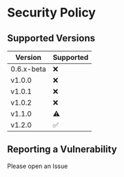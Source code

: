 # Security Policy

## Supported Versions

| Version      | Supported          |
| ------------ | ------------------ |
| 0.6.x-beta   | :x:                |
| v1.0.0       | :x:                |
| v1.0.1       | :x:                |
| v1.0.2       | :x:                |
| v1.1.0       | :warning: |
| v1.2.0       | :white_check_mark: |
## Reporting a Vulnerability

Please open an Issue

